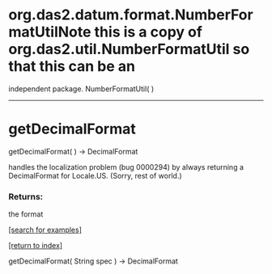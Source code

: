 # org.das2.datum.format.NumberFormatUtilNote this is a copy of org.das2.util.NumberFormatUtil so that this can be an
 independent package.
NumberFormatUtil( )


***
<a name="getDecimalFormat"></a>
# getDecimalFormat
getDecimalFormat(  ) &rarr; DecimalFormat

handles the localization problem (bug 0000294) by always returning a DecimalFormat
 for Locale.US. (Sorry, rest of world.)

### Returns:
the format

<a href="https://github.com/autoplot/dev/search?q=getDecimalFormat&unscoped_q=getDecimalFormat">[search for examples]</a>

<a href="https://github.com/autoplot/documentation/blob/master/javadoc/index-all.md">[return to index]</a>

getDecimalFormat( String spec ) &rarr; DecimalFormat<br>
